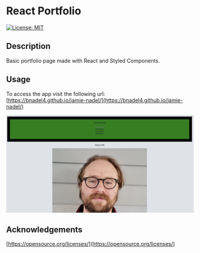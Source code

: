 # React Portfolio

 [![License: MIT](https://img.shields.io/badge/License-MIT-yellow.svg)](https://opensource.org/licenses/MIT)


## Description

Basic portfolio page made with React and Styled Components. 
## Usage

To access the app visit the following url:             
[https://bnadel4.github.io/jamie-nadel/](https://bnadel4.github.io/jamie-nadel/)   
   
 ![portfolio](./src/assets/portfolioscreenshot.png)



## Acknowledgements

[https://opensource.org/licenses/](https://opensource.org/licenses/)
